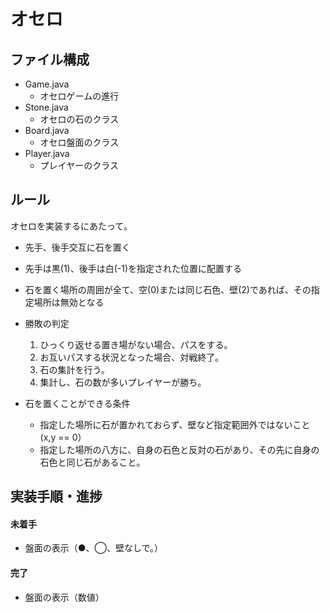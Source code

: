 # オセロ
## ファイル構成
- Game.java
  - オセロゲームの進行
- Stone.java
  - オセロの石のクラス
- Board.java
  - オセロ盤面のクラス
- Player.java
  - プレイヤーのクラス

## ルール
オセロを実装するにあたって。
- 先手、後手交互に石を置く
- 先手は黒(1)、後手は白(-1)を指定された位置に配置する
- 石を置く場所の周囲が全て、空(0)または同じ石色、壁(2)であれば、その指定場所は無効となる
  
- 勝敗の判定
  1. ひっくり返せる置き場がない場合、パスをする。
  2. お互いパスする状況となった場合、対戦終了。
  3. 石の集計を行う。 
  4. 集計し、石の数が多いプレイヤーが勝ち。

- 石を置くことができる条件
  - 指定した場所に石が置かれておらず、壁など指定範囲外ではないこと(x,y == 0）
  - 指定した場所の八方に、自身の石色と反対の石があり、その先に自身の石色と同じ石があること。

## 実装手順・進捗
#### 未着手
- 盤面の表示（●、◯、壁なしで。）

#### 完了
- 盤面の表示（数値）